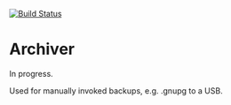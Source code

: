 [![Build Status](https://travis-ci.com/scottgreenup/archiver.svg?branch=master)](https://travis-ci.com/scottgreenup/archiver)

# Archiver

In progress.

Used for manually invoked backups, e.g. .gnupg to a USB.
